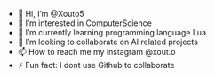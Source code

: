 - 👋 Hi, I’m @Xouto5
- 👀 I’m interested in ComputerScience
- 🌱 I’m currently learning programming language Lua
- 💞️ I’m looking to collaborate on AI related projects
- 📫 How to reach me my instagram @xout.o
- ⚡ Fun fact: I dont use Github to collaborate

<!---
Xouto5/Xouto5 is a ✨ special ✨ repository because its `README.md` (this file) appears on your GitHub profile.
You can click the Preview link to take a look at your changes.
--->
